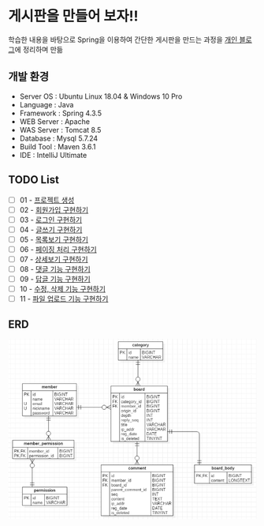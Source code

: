 # 게시판을 만들어 보자!!
학습한 내용을 바탕으로 Spring을 이용하여 간단한 게시판을 만드는 과정을 [개인 블로그](https://crazyforit.tistory.com/category/Project/Spring%20%EA%B2%8C%EC%8B%9C%ED%8C%90%20%EB%A7%8C%EB%93%A4%EA%B8%B0)에 정리하며 만듦

## 개발 환경
- Server OS : Ubuntu Linux 18.04 & Windows 10 Pro
- Language : Java
- Framework : Spring 4.3.5
- WEB Server : Apache
- WAS Server : Tomcat 8.5
- Database : Mysql 5.7.24
- Build Tool : Maven 3.6.1
- IDE : IntelliJ Ultimate

## TODO List
- [ ] 01 - [프로젝트 생성]()
- [ ] 02 - [회원가입 구현하기]()
- [ ] 03 - [로그인 구현하기]()
- [ ] 04 - [글쓰기 구현하기]()
- [ ] 05 - [목록보기 구현하기]()
- [ ] 06 - [페이징 처리 구현하기]()
- [ ] 07 - [상세보기 구현하기]()
- [ ] 08 - [댓글 기능 구현하기]()
- [ ] 09 - [답글 기능 구현하기]()
- [ ] 10 - [수정, 삭제 기능 구현하기]()
- [ ] 11 - [파일 업로드 기능 구현하기]()

## ERD
![toy_board](https://github.com/Kim-JunHyeong/toy-project/blob/develop/toyboard/doc/images/toy_board_ERD.PNG)
